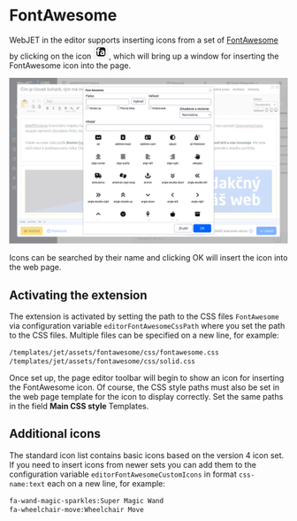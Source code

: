 # FontAwesome

WebJET in the editor supports inserting icons from a set of [FontAwesome](https://fontawesome.com) by clicking on the icon ![](editor-toolbar-icon.png ":no-zoom"), which will bring up a window for inserting the FontAwesome icon into the page.

![](editor.png)

Icons can be searched by their name and clicking OK will insert the icon into the web page.

## Activating the extension

The extension is activated by setting the path to the CSS files `FontAwesome` via configuration variable `editorFontAwesomeCssPath` where you set the path to the CSS files. Multiple files can be specified on a new line, for example:

```
/templates/jet/assets/fontawesome/css/fontawesome.css
/templates/jet/assets/fontawesome/css/solid.css
```

Once set up, the page editor toolbar will begin to show an icon for inserting the FontAwesome icon. Of course, the CSS style paths must also be set in the web page template for the icon to display correctly. Set the same paths in the field **Main CSS style** Templates.

## Additional icons

The standard icon list contains basic icons based on the version 4 icon set. If you need to insert icons from newer sets you can add them to the configuration variable `editorFontAwesomeCustomIcons` in format `css-name:text` each on a new line, for example:

```
fa-wand-magic-sparkles:Super Magic Wand
fa-wheelchair-move:Wheelchair Move
```
